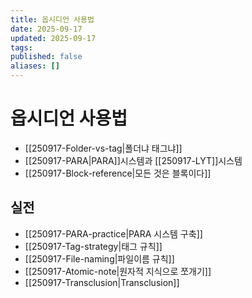 ```yaml
---
title: 옵시디언 사용법
date: 2025-09-17
updated: 2025-09-17
tags:
published: false
aliases: []
---
```

# 옵시디언 사용법
- [[250917-Folder-vs-tag|폴더냐 태그냐]]
- [[250917-PARA|PARA]]시스템과 [[250917-LYT]]시스템
- [[250917-Block-reference|모든 것은 블록이다]]


## 실전
- [[250917-PARA-practice|PARA 시스템 구축]]
- [[250917-Tag-strategy|태그 규칙]]
- [[250917-File-naming|파일이름 규칙]]
- [[250917-Atomic-note|원자적 지식으로 쪼개기]] 
- [[250917-Transclusion|Transclusion]]